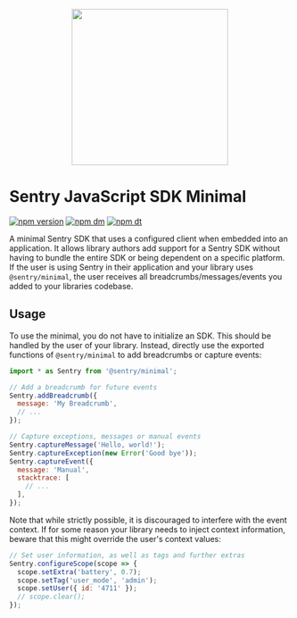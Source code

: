 <p align="center">
  <a href="https://sentry.io" target="_blank" align="center">
    <img src="https://sentry-brand.storage.googleapis.com/sentry-logo-black.png" width="280">
  </a>
  <br />
</p>

# Sentry JavaScript SDK Minimal

[![npm version](https://img.shields.io/npm/v/@sentry/minimal.svg)](https://www.npmjs.com/package/@sentry/minimal)
[![npm dm](https://img.shields.io/npm/dm/@sentry/minimal.svg)](https://www.npmjs.com/package/@sentry/minimal)
[![npm dt](https://img.shields.io/npm/dt/@sentry/minimal.svg)](https://www.npmjs.com/package/@sentry/minimal)

A minimal Sentry SDK that uses a configured client when embedded into an application. It allows library authors add
support for a Sentry SDK without having to bundle the entire SDK or being dependent on a specific platform. If the user
is using Sentry in their application and your library uses `@sentry/minimal`, the user receives all
breadcrumbs/messages/events you added to your libraries codebase.

## Usage

To use the minimal, you do not have to initialize an SDK. This should be handled by the user of your library. Instead,
directly use the exported functions of `@sentry/minimal` to add breadcrumbs or capture events:

```javascript
import * as Sentry from '@sentry/minimal';

// Add a breadcrumb for future events
Sentry.addBreadcrumb({
  message: 'My Breadcrumb',
  // ...
});

// Capture exceptions, messages or manual events
Sentry.captureMessage('Hello, world!');
Sentry.captureException(new Error('Good bye'));
Sentry.captureEvent({
  message: 'Manual',
  stacktrace: [
    // ...
  ],
});
```

Note that while strictly possible, it is discouraged to interfere with the event context. If for some reason your
library needs to inject context information, beware that this might override the user's context values:

```javascript
// Set user information, as well as tags and further extras
Sentry.configureScope(scope => {
  scope.setExtra('battery', 0.7);
  scope.setTag('user_mode', 'admin');
  scope.setUser({ id: '4711' });
  // scope.clear();
});
```
